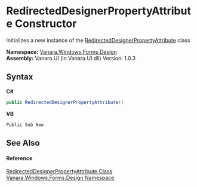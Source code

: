# RedirectedDesignerPropertyAttribute Constructor 
 

Initializes a new instance of the <a href="f6433fe2-093d-4801-e5a8-2d7b72a7a1e5">RedirectedDesignerPropertyAttribute</a> class

**Namespace:**&nbsp;<a href="47183544-7c44-c1e2-cf57-c68e49a55933">Vanara.Windows.Forms.Design</a><br />**Assembly:**&nbsp;Vanara.UI (in Vanara.UI.dll) Version: 1.0.3

## Syntax

**C#**<br />
``` C#
public RedirectedDesignerPropertyAttribute()
```

**VB**<br />
``` VB
Public Sub New
```


## See Also


#### Reference
<a href="f6433fe2-093d-4801-e5a8-2d7b72a7a1e5">RedirectedDesignerPropertyAttribute Class</a><br /><a href="47183544-7c44-c1e2-cf57-c68e49a55933">Vanara.Windows.Forms.Design Namespace</a><br />